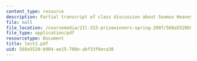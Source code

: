 ```yaml
---
content_type: resource
description: Partial transcript of class discussion about Seamus Heaney and Beowulf.
file: null
file_location: /coursemedia/21l-315-prizewinners-spring-2007/568a5520b904ae15708eabf33f6eca38_lect2.pdf
file_type: application/pdf
resourcetype: Document
title: lect2.pdf
uid: 568a5520-b904-ae15-708e-abf33f6eca38
---
```

